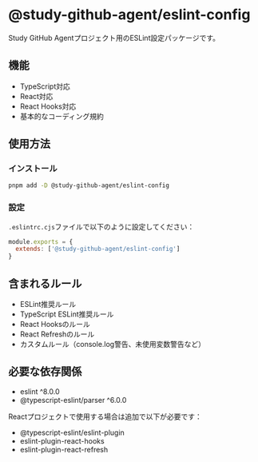 # @study-github-agent/eslint-config

Study GitHub Agentプロジェクト用のESLint設定パッケージです。

## 機能

- TypeScript対応
- React対応  
- React Hooks対応
- 基本的なコーディング規約

## 使用方法

### インストール

```bash
pnpm add -D @study-github-agent/eslint-config
```

### 設定

`.eslintrc.cjs`ファイルで以下のように設定してください：

```javascript
module.exports = {
  extends: ['@study-github-agent/eslint-config']
}
```

## 含まれるルール

- ESLint推奨ルール
- TypeScript ESLint推奨ルール
- React Hooksのルール
- React Refreshのルール
- カスタムルール（console.log警告、未使用変数警告など）

## 必要な依存関係

- eslint ^8.0.0
- @typescript-eslint/parser ^6.0.0

Reactプロジェクトで使用する場合は追加で以下が必要です：

- @typescript-eslint/eslint-plugin
- eslint-plugin-react-hooks
- eslint-plugin-react-refresh